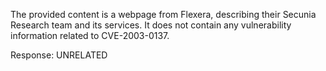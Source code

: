 The provided content is a webpage from Flexera, describing their Secunia Research team and its services. It does not contain any vulnerability information related to CVE-2003-0137.

Response: UNRELATED